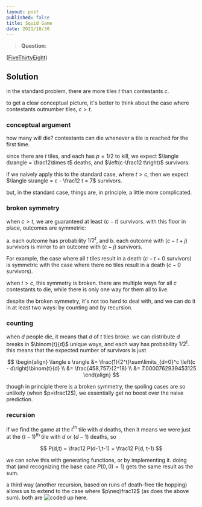 ```yaml
---
layout: post
published: false
title: Squid Game
date: 2021/10/30
---
```


>**Question**:

<!--more-->

([FiveThirtyEight](URL))

## Solution

in the standard problem, there are more tiles $t$ than contestants $c$.

to get a clear conceptual picture, it's better to think about the case where contestants outnumber tiles, $c > t$. 

### conceptual argument

how many will die? contestants can die whenever a tile is reached for the first time. 

since there are $t$ tiles, and each has $p=1/2$ to kill, we expect $\langle d\rangle = \frac12\times t$ deaths, and $\left(c-\frac12 t\right)$ survivors.

if we naively apply this to the standard case, where $t > c$, then we expect $\langle s\rangle = c - \frac12 t = 7$ survivors.

but, in the standard case, things are, in principle, a little more complicated.

### broken symmetry

when $c > t,$ we are guaranteed at least $(c - t)$ survivors. with this floor in place, outcomes are symmetric: 

a. each outcome has probability $1/2^t$, and 
b. each outcome with $(c - t + j)$ survivors is mirror to an outcome with $(c - j)$ survivors. 

For example, the case where all $t$ tiles result in a death ($c- t + 0$ survivors) is symmetric with the case where there no tiles result in a death ($c-0$ survivors).

when $t > c,$ this symmetry is broken. there are multiple ways for all $c$ contestants to die, while there is only one way for them all to live.

despite the broken symmetry, it's not too hard to deal with, and we can do it in at least two ways: by counting and by recursion.

### counting

when $d$ people die, it means that $d$ of $t$ tiles broke. we can distribute $d$ breaks in $\binom{t}{d}$ unique ways, and each way has probability $1/2^t.$ this means that the expected number of survivors is just

$$
\begin{align}
\langle s \rangle &= \frac{1}{2^t}\sum\limits_{d=0}^c \left(c - d\right)\binom{t}{d} \\
&= \frac{458,757}{2^18} \\
&= 7.0000762939453125
\end{align}
$$

though in principle there is a broken symmetry, the spoling cases are so unlikely (when $p=\frac12$), we essentially get no boost over the naive prediction.

### recursion

if we find the game at the $t^\text{th}$ tile with $d$ deaths, then it means we were just at the $(t-1)^\text{th}$ tile with $d$ or $(d-1)$ deaths, so

$$
P(d,t) = \frac12 P(d-1,t-1) + \frac12 P(d, t-1)
$$

we can solve this with generating functions, or by implementing it. doing that (and recognizing the base case $P(0,0) = 1$) gets the same result as the sum.

a third way (another recursion, based on runs of death-free tile hopping) allows us to extend to the case where $p\neq\frac12$ (as does the above sum). both are ![coded up here](https://colab.research.google.com/drive/1emNV-9L6_hC4Vs5ZDQtet6GqbmsT9Jmi#scrollTo=9lxqhre9biUz).


<br>
